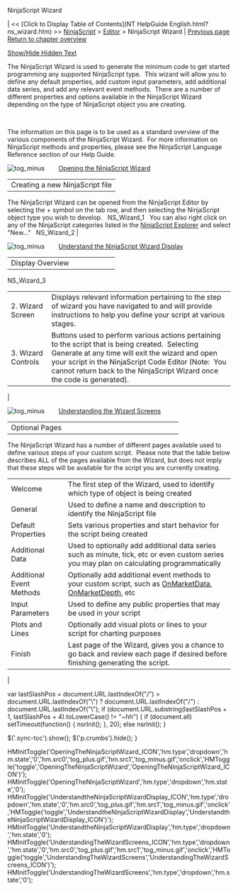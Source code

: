 ﻿










 


NinjaScript Wizard







| &lt;&lt; [Click to Display Table of Contents](NT HelpGuide English.html?ns_wizard.htm) &gt;&gt;
 [NinjaScript](ninjascript.htm) &gt; [Editor](editor.htm) &gt;
NinjaScript Wizard | [Previous page](ns_explorer.htm)
[Return to chapter overview](editor.htm)



[Show/Hide Hidden Text](javascript:HMToggleExpandAll(!HMAnyToggleOpen()) "Click to open/close expanding sections")









The NinjaScript Wizard is used to generate the minimum code to get started programming any supported NinjaScript type.  This wizard will allow you to define any default properties, add custom input parameters, add additional data series, and add any relevant event methods.  There are a number of different properties and options available in the NinjaScript Wizard depending on the type of NinjaScript object you are creating.  


 


The information on this page is to be used as a standard overview of the various components of the NinjaScript Wizard.  For more information on NinjaScript methods and properties, please see the NinjaScript Language Reference section of our Help Guide.


![tog_minus](tog_minus.gif)        [Opening the NinjaScript Wizard](javascript:HMToggle('toggle','OpeningTheNinjaScriptWizard','OpeningTheNinjaScriptWizard_ICON'))




|  |
| --- |
| Creating a new NinjaScript file
The NinjaScript Wizard can be opened from the NinjaScript Editor by selecting the + symbol on the tab row, and then selecting the NinjaScript object type you wish to develop.
 
NS_Wizard_1
 
You can also right click on any of the NinjaScript categories listed in the [NinjaScript Explorer](ns_explorer.htm) and select "New..."
 
NS_Wizard_2 |



![tog_minus](tog_minus.gif)        [Understand the NinjaScript Wizard Display](javascript:HMToggle('toggle','UnderstandtheNinjaScriptWizardDisplay','UnderstandtheNinjaScriptWizardDisplay_ICON'))




|  |  |  |  |  |  |  |
| --- | --- | --- | --- | --- | --- | --- |
| Display Overview
NS_Wizard_3
 


|  |  |
| --- | --- |
| 2. Wizard Screen | Displays relevant information pertaining to the step of wizard you have navigated to and will provide instructions to help you define your script at various stages. |
| 3. Wizard Controls | Buttons used to perform various actions pertaining to the script that is being created.  Selecting Generate at any time will exit the wizard and open your script in the NinjaScript Code Editor (Note:  You cannot return back to the NinjaScript Wizard once the code is generated). |


 |



![tog_minus](tog_minus.gif)        [Understanding the Wizard Screens](javascript:HMToggle('toggle','UnderstandingTheWizardScreens','UnderstandingTheWizardScreens_ICON'))




|  |  |  |  |  |  |  |  |  |  |  |  |  |  |  |  |  |
| --- | --- | --- | --- | --- | --- | --- | --- | --- | --- | --- | --- | --- | --- | --- | --- | --- |
| Optional Pages
The NinjaScript Wizard has a number of different pages available used to define various steps of your custom script.  Please note that the table below describes ALL of the pages available from the Wizard, but does not imply that these steps will be available for the script you are currently creating.
 


|  |  |
| --- | --- |
| Welcome | The first step of the Wizard, used to identify which type of object is being created  |
| General | Used to define a name and description to identify the NinjaScript file |
| Default Properties | Sets various properties and start behavior for the script being created |
| Additional Data | Used to optionally add additional data series such as minute, tick, etc or even custom series you may plan on calculating programmatically    |
| Additional Event Methods | Optionally add additional event methods to your custom script, such as [OnMarketData](onmarketdata.htm), [OnMarketDepth](onmarketdepth.htm), etc |
| Input Parameters | Used to define any public properties that may be used in your script |
| Plots and Lines | Optionally add visual plots or lines to your script for charting purposes |
| Finish | Last page of the Wizard, gives you a chance to go back and review each page if desired before finishing generating the script. |


 |






 
 var lastSlashPos = document.URL.lastIndexOf("/") &gt; document.URL.lastIndexOf("\\") ? document.URL.lastIndexOf("/") : document.URL.lastIndexOf("\\");
 if (document.URL.substring(lastSlashPos + 1, lastSlashPos + 4).toLowerCase() != "~hh") {
 if (document.all) setTimeout(function() {
 nsrInit();
 }, 20);
 else nsrInit();
 }
 
 
 $('.sync-toc').show();
 $('p.crumbs').hide();
 }
 
 
 


HMInitToggle('OpeningTheNinjaScriptWizard\_ICON','hm.type','dropdown','hm.state','0','hm.src0','tog\_plus.gif','hm.src1','tog\_minus.gif','onclick','HMToggle(\'toggle\',\'OpeningTheNinjaScriptWizard\',\'OpeningTheNinjaScriptWizard\_ICON\')');
HMInitToggle('OpeningTheNinjaScriptWizard','hm.type','dropdown','hm.state','0');
HMInitToggle('UnderstandtheNinjaScriptWizardDisplay\_ICON','hm.type','dropdown','hm.state','0','hm.src0','tog\_plus.gif','hm.src1','tog\_minus.gif','onclick','HMToggle(\'toggle\',\'UnderstandtheNinjaScriptWizardDisplay\',\'UnderstandtheNinjaScriptWizardDisplay\_ICON\')');
HMInitToggle('UnderstandtheNinjaScriptWizardDisplay','hm.type','dropdown','hm.state','0');
HMInitToggle('UnderstandingTheWizardScreens\_ICON','hm.type','dropdown','hm.state','0','hm.src0','tog\_plus.gif','hm.src1','tog\_minus.gif','onclick','HMToggle(\'toggle\',\'UnderstandingTheWizardScreens\',\'UnderstandingTheWizardScreens\_ICON\')');
HMInitToggle('UnderstandingTheWizardScreens','hm.type','dropdown','hm.state','0');




